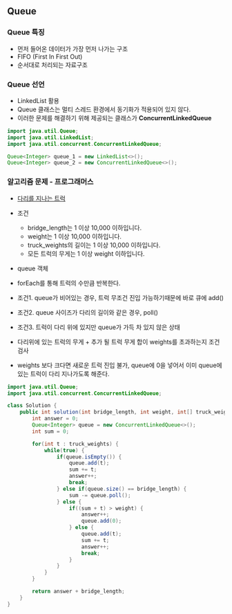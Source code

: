 ## Queue  

### Queue 특징  
- 먼저 들어온 데이터가 가장 먼저 나가는 구조  
- FIFO (First In First Out)  
- 순서대로 처리되는 자료구조  

### Queue 선언  
- LinkedList 활용  
- Queue 클래스는 멀티 스레드 환경에서 동기화가 적용되어 있지 않다.  
- 이러한 문제를 해결하기 위해 제공되는 클래스가 <b>ConcurrentLinkedQueue</b>  

``` java
import java.util.Queue;
import java.util.LinkedList;
import java.util.concurrent.ConcurrentLinkedQueue;

Queue<Integer> queue_1 = new LinkedList<>();
Queue<Integer> queue_2 = new ConcurrentLinkedQueue<>();
```

### 알고리즘 문제 - 프로그래머스  
- [다리를 지나는 트럭](https://programmers.co.kr/learn/courses/30/lessons/42583)  

- 조건  
  * bridge_length는 1 이상 10,000 이하입니다.  
  * weight는 1 이상 10,000 이하입니다.  
  * truck_weights의 길이는 1 이상 10,000 이하입니다.  
  * 모든 트럭의 무게는 1 이상 weight 이하입니다.  

- queue 객체  
- forEach를 통해 트럭의 수만큼 반복한다.  
- 조건1. queue가 비어있는 경우, 트럭 무조건 진입 가능하기때문에 바로 큐에 add()  
- 조건2. queue 사이즈가 다리의 길이와 같은 경우, poll()  
- 조건3. 트럭이 다리 위에 있지만 queue가 가득 차 있지 않은 상태  
- 다리위에 있는 트럭의 무게 + 추가 될 트럭 무게 합이 weights를 초과하는지 조건 검사  
- weights 보다 크다면 새로운 트럭 진입 불가, queue에 0을 넣어서 이미 queue에 있는 트럭이 다리 지나가도록 해준다.  

``` java
import java.util.Queue;
import java.util.concurrent.ConcurrentLinkedQueue;

class Solution {
    public int solution(int bridge_length, int weight, int[] truck_weights) {
        int answer = 0;
        Queue<Integer> queue = new ConcurrentLinkedQueue<>();
        int sum = 0;

        for(int t : truck_weights) {
            while(true) {
                if(queue.isEmpty()) {
                    queue.add(t);
                    sum += t;
                    answer++;
                    break;
                } else if(queue.size() == bridge_length) {
                    sum -= queue.poll();
                } else {
                    if((sum + t) > weight) {
                        answer++;
                        queue.add(0);
                    } else {
                        queue.add(t);
                        sum += t;
                        answer++;
                        break;
                    }
                }
            }
        }

        return answer + bridge_length;
    }
}
```

